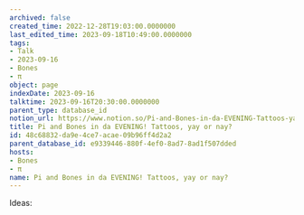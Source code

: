 ```yaml
---
archived: false
created_time: 2022-12-28T19:03:00.0000000
last_edited_time: 2023-09-18T10:49:00.0000000
tags:
- Talk
- 2023-09-16
- Bones
- π
object: page
indexDate: 2023-09-16
talktime: 2023-09-16T20:30:00.0000000
parent_type: database_id
notion_url: https://www.notion.so/Pi-and-Bones-in-da-EVENING-Tattoos-yay-or-nay-48c68832da9e4ce7acae09b96ff4d2a2
title: Pi and Bones in da EVENING! Tattoos, yay or nay?
id: 48c68832-da9e-4ce7-acae-09b96ff4d2a2
parent_database_id: e9339446-880f-4ef0-8ad7-8ad1f507dded
hosts:
- Bones
- π
name: Pi and Bones in da EVENING! Tattoos, yay or nay?
---
```


Ideas:
























